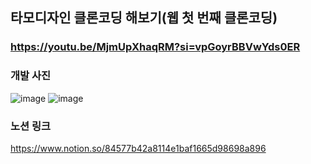 ## 타모디자인 클론코딩 해보기(웹 첫 번째 클론코딩)

### https://youtu.be/MjmUpXhaqRM?si=vpGoyrBBVwYds0ER


### 개발 사진

![image](https://github.com/user-attachments/assets/086ba340-da55-41f6-af1c-c0da01e3b68e)
![image](https://github.com/user-attachments/assets/416c0223-d917-4019-8d0e-01301f11ffbe)



### 노션 링크
https://www.notion.so/84577b42a8114e1baf1665d98698a896
